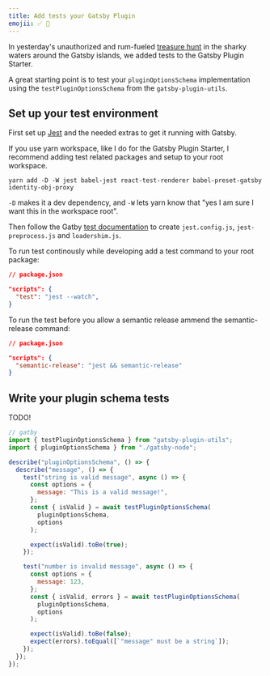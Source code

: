 ```yaml
---
title: Add tests your Gatsby Plugin
emojii: ✅ 🧪
---
```


In yesterday's unauthorized and rum-fueled [treasure hunt](https://youtu.be/sj3YuX_TpVk) in the sharky waters around the Gatsby islands, we added tests to the Gatsby Plugin Starter.

A great starting point is to test your `pluginOptionsSchema` implementation using the `testPluginOptionsSchema` from the `gatsby-plugin-utils`.

## Set up your test environment

First set up [Jest](https://jestjs.io/) and the needed extras to get it running with Gatsby.

If you use yarn workspace, like I do for the Gatsby Plugin Starter, I recommend adding test related packages and setup to your root workspace.

`yarn add -D -W jest babel-jest react-test-renderer babel-preset-gatsby identity-obj-proxy`

`-D` makes it a dev dependency, and `-W` lets yarn know that "yes I am sure I want this in the workspace root".

Then follow the Gatby [test documentation](https://www.gatsbyjs.com/docs/how-to/testing/unit-testing/) to create `jest.config.js`, `jest-preprocess.js` and `loadershim.js`.

To run test continously while developing add a test command to your root package:

```json
// package.json

"scripts": {
  "test": "jest --watch",
}
```

To run the test before you allow a semantic release ammend the semantic-release command:

```json
// package.json

"scripts": {
  "semantic-release": "jest && semantic-release"
}
```

## Write your plugin schema tests

TODO!

```js
// gatby
import { testPluginOptionsSchema } from "gatsby-plugin-utils";
import { pluginOptionsSchema } from "./gatsby-node";

describe("pluginOptionsSchema", () => {
  describe("message", () => {
    test("string is valid message", async () => {
      const options = {
        message: "This is a valid message!",
      };
      const { isValid } = await testPluginOptionsSchema(
        pluginOptionsSchema,
        options
      );

      expect(isValid).toBe(true);
    });

    test("number is invalid message", async () => {
      const options = {
        message: 123,
      };
      const { isValid, errors } = await testPluginOptionsSchema(
        pluginOptionsSchema,
        options
      );

      expect(isValid).toBe(false);
      expect(errors).toEqual([`"message" must be a string`]);
    });
  });
});
```
